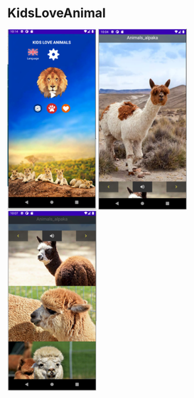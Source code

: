 # KidsLoveAnimal


<img src="https://github.com/NGNhan719/KidsLoveAnimal/blob/main/screenshots/home.png" width="200px"/>     <img src="https://github.com/NGNhan719/KidsLoveAnimal/blob/main/screenshots/animal-main.png" width="200px"/>    <img src="https://github.com/NGNhan719/KidsLoveAnimal/blob/main/screenshots/animal-moreimages.png" width="200px"/>
